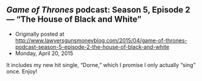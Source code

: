 ## <em>Game of Thrones</em> podcast: Season 5, Episode 2 — “The House of Black and White”

 * Originally posted at http://www.lawyersgunsmoneyblog.com/2015/04/game-of-thrones-podcast-season-5-episode-2-the-house-of-black-and-white
 * Monday, April 20, 2015

It includes my new hit single, “Dorne,” which I promise I only actually “sing” once. Enjoy!